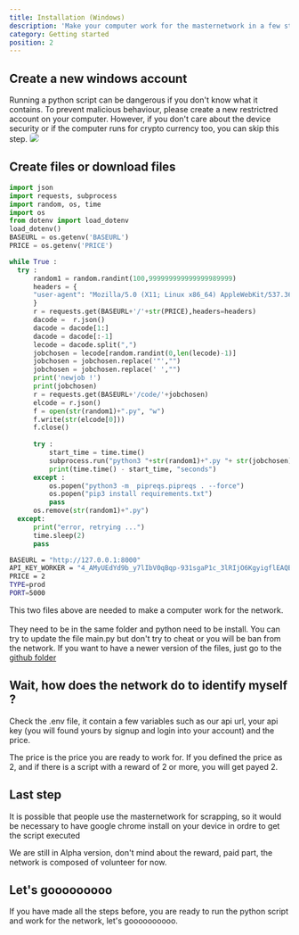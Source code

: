 ```yaml
---
title: Installation (Windows)
description: 'Make your computer work for the masternetwork in a few steps.'
category: Getting started
position: 2
---
```


## Create a new windows account
Running a python script can be dangerous if you don't know what it contains. To prevent malicious behaviour, please create a new restrictred account on your computer. However, if you don't care about the device security or if the computer runs for crypto currency too, you can skip this step.
<img src="/myaccount.png" style ="border-radius: 5px 2px;">
## Create files or download files
<code-group>
  <code-block label="main.py" active>

  ```python
import json
import requests, subprocess
import random, os, time
import os
from dotenv import load_dotenv
load_dotenv()
BASEURL = os.getenv('BASEURL')
PRICE = os.getenv('PRICE')

while True :
    try :
        random1 = random.randint(100,999999999999999989999)
        headers = {
        "user-agent": "Mozilla/5.0 (X11; Linux x86_64) AppleWebKit/537.36 (KHTML, like Gecko) snap Chromium/74.0.3729.169 Chrome/74.0.3729.169 Safari/537.38"
        }
        r = requests.get(BASEURL+'/'+str(PRICE),headers=headers)
        dacode =  r.json()
        dacode = dacode[1:]
        dacode = dacode[:-1]
        lecode = dacode.split(",")
        jobchosen = lecode[random.randint(0,len(lecode)-1)]
        jobchosen = jobchosen.replace('"',"")
        jobchosen = jobchosen.replace(' ',"")
        print('newjob !')
        print(jobchosen)
        r = requests.get(BASEURL+'/code/'+jobchosen)
        elcode = r.json()
        f = open(str(random1)+".py", "w")
        f.write(str(elcode[0]))
        f.close()
        
        try : 
            start_time = time.time()
            subprocess.run("python3 "+str(random1)+".py "+ str(jobchosen), shell=True, check=True,  stdout=subprocess.DEVNULL, timeout=600)
            print(time.time() - start_time, "seconds")
        except :
            os.popen("python3 -m  pipreqs.pipreqs . --force")
            os.popen("pip3 install requirements.txt")
            pass
        os.remove(str(random1)+".py")
    except:
        print("error, retrying ...")
        time.sleep(2)
        pass
  ```

  </code-block>
  <code-block label=".env">

  ```bash
BASEURL = "http://127.0.0.1:8000"
API_KEY_WORKER = "4_AMyUEdYd9b_y7lIbV0qBqp-931sgaP1c_3lRIjO6KgyigflEAQBDyNmggGKS08DbwnYn98ujlPY6505lx0Jdv5-du8Zaxi"
PRICE = 2
TYPE=prod
PORT=5000
  ```

  </code-block>
</code-group>
This two files above are needed to make a computer work for the network. <br> <br>
They need to be in the same folder and python need to be install. 
You can try to update the file main.py but don't try to cheat or you will be ban from the network. 
If you want to have a newer version of the files, just go to the <a href="https://github.com/Parmicciano/Client-masternetwork">github folder</a>

## Wait, how does the network do to identify myself ?

Check the .env file, it contain a few variables such as our api url, your api key (you will found yours by signup  and login into your account) and the price.

The price is the price you are ready to work for. If you defined the price as 2, and if there is a script with a reward of 2 or more, you will get payed 2.


## Last step

It is possible that people use the masternetwork for scrapping, so it would be necessary to have google chrome install on your device in ordre to get the script executed

<alert>
  We are still in Alpha version, don't mind about the reward, paid part, the network is composed of volunteer for now.
</alert>

## Let's gooooooooo

If you have made all the steps before, you are ready to run the python script and work for the network, let's goooooooooo.
